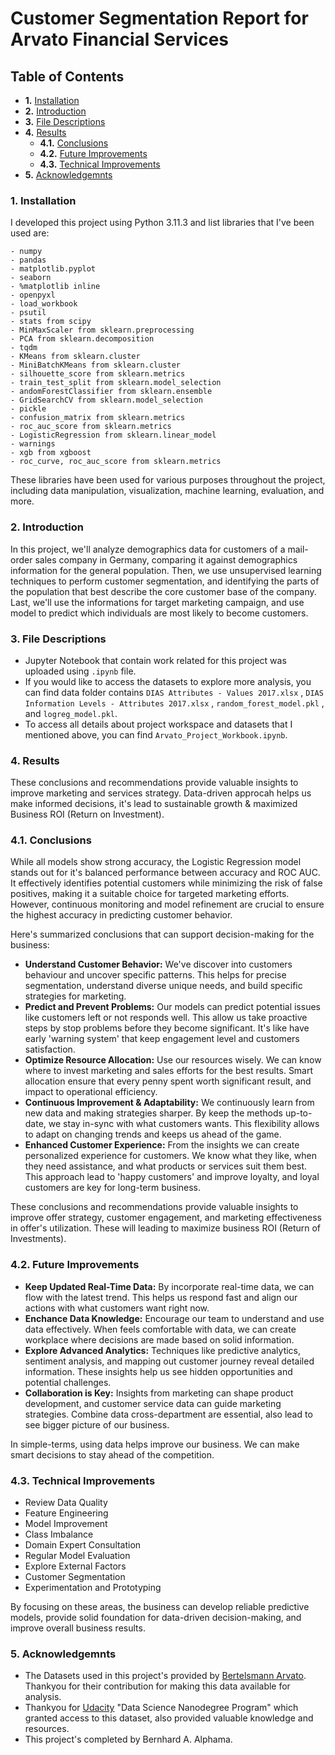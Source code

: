 # Customer Segmentation Report for Arvato Financial Services

## Table of Contents

- **1.** [Installation](#1.)
- **2.** [Introduction](#2.)
- **3.** [File Descriptions](#3.)
- **4.** [Results](#4.)
    - **4.1.** [Conclusions](#4.1.)
    - **4.2.** [Future Improvements](#4.2.)
    - **4.3.** [Technical Improvements](#4.3.)
- **5.** [Acknowledgemnts](#5.)

### 1. Installation <a name="1."></a>

I developed this project using Python 3.11.3 and list libraries that I've been used are:

    - numpy
    - pandas
    - matplotlib.pyplot
    - seaborn
    - %matplotlib inline
    - openpyxl
    - load_workbook
    - psutil
    - stats from scipy
    - MinMaxScaler from sklearn.preprocessing
    - PCA from sklearn.decomposition
    - tqdm
    - KMeans from sklearn.cluster
    - MiniBatchKMeans from sklearn.cluster
    - silhouette_score from sklearn.metrics
    - train_test_split from sklearn.model_selection
    - andomForestClassifier from sklearn.ensemble
    - GridSearchCV from sklearn.model_selection
    - pickle
    - confusion_matrix from sklearn.metrics
    - roc_auc_score from sklearn.metrics
    - LogisticRegression from sklearn.linear_model
    - warnings
    - xgb from xgboost
    - roc_curve, roc_auc_score from sklearn.metrics

These libraries have been used for various purposes throughout the project, including data manipulation, visualization, machine learning, evaluation, and more.

### 2. Introduction <a name="2."></a>

In this project, we'll analyze demographics data for customers of a mail-order sales company in Germany, comparing it against demographics information for the general population. Then, we use unsupervised learning techniques to perform customer segmentation, and identifying the parts of the population that best describe the core customer base of the company. Last, we'll use the informations for target marketing campaign, and use model to predict which individuals are most likely to become customers.

### 3. File Descriptions <a name="3."></a>

- Jupyter Notebook that contain work related for this project was uploaded using `.ipynb` file.
- If you would like to access the datasets to explore more analysis, you can find data folder contains `DIAS Attributes - Values 2017.xlsx` , `DIAS Information Levels - Attributes 2017.xlsx` , `random_forest_model.pkl` , and `logreg_model.pkl`.
- To access all details about project workspace and datasets that I mentioned above, you can find `Arvato_Project_Workbook.ipynb`.

### 4. Results  <a name="4."></a>
These conclusions and recommendations provide valuable insights to improve marketing and services strategy. Data-driven approcah helps us make informed decisions, it's lead to sustainable growth & maximized Business ROI (Return on Investment).

### 4.1. Conclusions <a name="4.1."></a>

While all models show strong accuracy, the Logistic Regression model stands out for it's balanced performance between accuracy and ROC AUC. It effectively identifies potential customers while minimizing the risk of false positives, making it a suitable choice for targeted marketing efforts. However, continuous monitoring and model refinement are crucial to ensure the highest accuracy in predicting customer behavior.

Here's summarized conclusions that can support decision-making for the business:

- **Understand Customer Behavior:** We've discover into customers behaviour and uncover specific patterns. This helps for precise segmentation, understand diverse unique needs, and build specific strategies for marketing.
- **Predict and Prevent Problems:** Our models can predict potential issues like customers left or not responds well. This allow us take proactive steps by stop problems before they become significant. It's like have early 'warning system' that keep engagement level and customers satisfaction.
- **Optimize Resource Allocation:** Use our resources wisely. We can know where to invest marketing and sales efforts for the best results. Smart allocation ensure that every penny spent worth significant result, and impact to operational efficiency.
- **Continuous Improvement & Adaptability:** We continuously learn from new data and making strategies sharper. By keep the methods up-to-date, we stay in-sync with what customers wants. This flexibility allows to adapt on changing trends and keeps us ahead of the game.
- **Enhanced Customer Experience:** From the insights we can create personalized experience for customers. We know what they like, when they need assistance, and what products or services suit them best. This approach lead to 'happy customers' and improve loyalty, and loyal customers are key for long-term business.

These conclusions and recommendations provide valuable insights to improve offer strategy, customer engagement, and marketing effectiveness in offer's utilization. These will leading to maximize business ROI (Return of Investments).

### 4.2. Future Improvements <a name="4.2."></a>

- **Keep Updated Real-Time Data:** By incorporate real-time data, we can flow with the latest trend. This helps us respond fast and align our actions with what customers want right now.
- **Enchance Data Knowledge:** Encourage our team to understand and use data effectively. When feels comfortable with data, we can create workplace where decisions are made based on solid information.
- **Explore Advanced Analytics:** Techniques like predictive analytics, sentiment analysis, and mapping out customer journey reveal detailed information. These insights help us see hidden opportunities and potential challenges.
- **Collaboration is Key:** Insights from marketing can shape product development, and customer service data can guide marketing strategies. Combine data cross-department are essential, also lead to see bigger picture of our business.

In simple-terms, using data helps improve our business. We can make smart decisions to stay ahead of the competition.

### 4.3. Technical Improvements <a name="4.3."></a>

- Review Data Quality
- Feature Engineering
- Model Improvement
- Class Imbalance
- Domain Expert Consultation
- Regular Model Evaluation
- Explore External Factors
- Customer Segmentation
- Experimentation and Prototyping

By focusing on these areas, the business can develop reliable predictive models, provide solid foundation for data-driven decision-making, and improve overall business results.

### 5. Acknowledgemnts <a name="5."></a>

- The Datasets used in this project's provided by [Bertelsmann Arvato](https://www.bertelsmann.com). Thankyou for their contribution for making this data available for analysis.
- Thankyou for [Udacity](https://www.udacity.com/) "Data Science Nanodegree Program" which granted access to this dataset, also provided valuable knowledge and resources.
- This project's completed by Bernhard A. Alphama.


